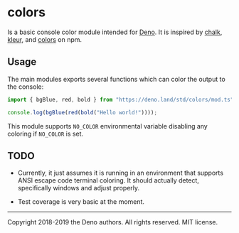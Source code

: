 # colors

Is a basic console color module intended for [Deno](https://deno.land/). It is
inspired by [chalk](https://www.npmjs.com/package/chalk),
[kleur](https://www.npmjs.com/package/kleur), and
[colors](https://www.npmjs.com/package/colors) on npm.

## Usage

The main modules exports several functions which can color the output to the
console:

```ts
import { bgBlue, red, bold } from "https://deno.land/std/colors/mod.ts";

console.log(bgBlue(red(bold("Hello world!"))));
```

This module supports `NO_COLOR` environmental variable disabling any coloring if `NO_COLOR` is set.

## TODO

- Currently, it just assumes it is running in an environment that supports ANSI
  escape code terminal coloring. It should actually detect, specifically windows
  and adjust properly.

- Test coverage is very basic at the moment.

---

Copyright 2018-2019 the Deno authors. All rights reserved. MIT license.
